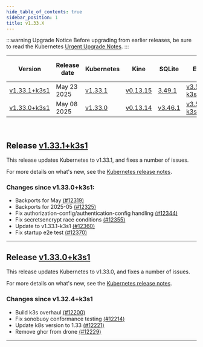```yaml
---
hide_table_of_contents: true
sidebar_position: 1
title: v1.33.X
---
```


:::warning Upgrade Notice
Before upgrading from earlier releases, be sure to read the Kubernetes [Urgent Upgrade Notes](https://github.com/kubernetes/kubernetes/blob/master/CHANGELOG/CHANGELOG-1.33.md#urgent-upgrade-notes).
:::

| Version | Release date | Kubernetes | Kine | SQLite | Etcd | Containerd | Runc | Flannel | Metrics-server | Traefik | CoreDNS | Helm-controller | Local-path-provisioner  |
| ----- | ----- | ----- | ----- | ----- | ----- | ----- | ----- | ----- | ----- | ----- | ----- | ----- | -----  |
| [v1.33.1+k3s1](v1.33.X.md#release-v1331k3s1) | May 23 2025| [v1.33.1](https://github.com/kubernetes/kubernetes/blob/master/CHANGELOG/CHANGELOG-1.33.md#v1331) | [v0.13.15](https://github.com/k3s-io/kine/releases/tag/v0.13.15) | [3.49.1](https://sqlite.org/releaselog/3_49_1.html) | [v3.5.21-k3s1](https://github.com/k3s-io/etcd/releases/tag/v3.5.21-k3s1) | [v2.0.5-k3s1](https://github.com/k3s-io/containerd/releases/tag/v2.0.5-k3s1) | [v1.2.6](https://github.com/opencontainers/runc/releases/tag/v1.2.6) | [v0.26.7](https://github.com/flannel-io/flannel/releases/tag/v0.26.7) | [v0.7.2](https://github.com/kubernetes-sigs/metrics-server/releases/tag/v0.7.2) | [v3.3.6](https://github.com/traefik/traefik/releases/tag/v3.3.6) | [v1.12.1](https://github.com/coredns/coredns/releases/tag/v1.12.1) | [v0.16.10](https://github.com/k3s-io/helm-controller/releases/tag/v0.16.10) | [v0.0.31](https://github.com/rancher/local-path-provisioner/releases/tag/v0.0.31)  |
| [v1.33.0+k3s1](v1.33.X.md#release-v1330k3s1) | May 08 2025| [v1.33.0](https://github.com/kubernetes/kubernetes/blob/master/CHANGELOG/CHANGELOG-1.33.md#v1330) | [v0.13.14](https://github.com/k3s-io/kine/releases/tag/v0.13.14) | [v3.46.1](https://sqlite.org/releaselog/3_46_1.html) | [v3.5.21-k3s1](https://github.com/k3s-io/etcd/releases/tag/v3.5.21-k3s1) | [v2.0.4-k3s4](https://github.com/k3s-io/containerd/releases/tag/v2.0.4-k3s4) | [v1.2.5](https://github.com/opencontainers/runc/releases/tag/v1.2.5) | [v0.26.7](https://github.com/flannel-io/flannel/releases/tag/v0.26.7) | [v0.7.2](https://github.com/kubernetes-sigs/metrics-server/releases/tag/v0.7.2) | [v3.3.6](https://github.com/traefik/traefik/releases/tag/v3.3.6) | [v1.12.1](https://github.com/coredns/coredns/releases/tag/v1.12.1) | [v0.16.10](https://github.com/k3s-io/helm-controller/releases/tag/v0.16.10) | [v0.0.31](https://github.com/rancher/local-path-provisioner/releases/tag/v0.0.31)  |

<br />

## Release [v1.33.1+k3s1](https://github.com/k3s-io/k3s/releases/tag/v1.33.1+k3s1)
<!-- v1.33.1+k3s1 -->

This release updates Kubernetes to v1.33.1, and fixes a number of issues.

For more details on what's new, see the [Kubernetes release notes](https://github.com/kubernetes/kubernetes/blob/master/CHANGELOG/CHANGELOG-1.33.md#changelog-since-v1330).

### Changes since v1.33.0+k3s1:

* Backports for May [(#12319)](https://github.com/k3s-io/k3s/pull/12319)
* Backports for 2025-05 [(#12325)](https://github.com/k3s-io/k3s/pull/12325)
* Fix authorization-config/authentication-config handling [(#12344)](https://github.com/k3s-io/k3s/pull/12344)
* Fix secretsencrypt race conditions [(#12355)](https://github.com/k3s-io/k3s/pull/12355)
* Update to v1.33.1-k3s1 [(#12360)](https://github.com/k3s-io/k3s/pull/12360)
* Fix startup e2e test [(#12370)](https://github.com/k3s-io/k3s/pull/12370)

-----
## Release [v1.33.0+k3s1](https://github.com/k3s-io/k3s/releases/tag/v1.33.0+k3s1)
<!-- v1.33.0+k3s1 -->

This release updates Kubernetes to v1.33.0, and fixes a number of issues.

For more details on what's new, see the [Kubernetes release notes](https://github.com/kubernetes/kubernetes/blob/master/CHANGELOG/CHANGELOG-1.33.md#changelog-since-v1324).

### Changes since v1.32.4+k3s1

* Build k3s overhaul [(#12200)](https://github.com/k3s-io/k3s/pull/12200)
* Fix sonobuoy conformance testing [(#12214)](https://github.com/k3s-io/k3s/pull/12214)
* Update k8s version to 1.33 [(#12221)](https://github.com/k3s-io/k3s/pull/12221)
* Remove ghcr from drone [(#12229)](https://github.com/k3s-io/k3s/pull/12229)

-----
